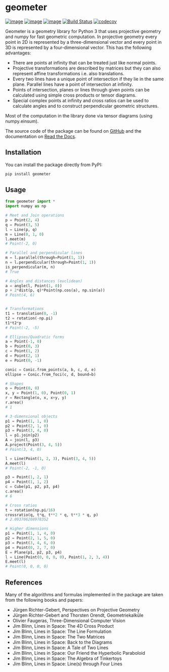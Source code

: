 # geometer

[![image](https://img.shields.io/pypi/v/geometer.svg)](https://pypi.org/project/geometer/)
[![image](https://img.shields.io/pypi/l/geometer.svg)](https://pypi.org/project/geometer/)
[![image](https://img.shields.io/pypi/pyversions/geometer.svg)](https://pypi.org/project/geometer/)
[![Build Status](https://travis-ci.org/jan-mue/geometer.svg?branch=master)](https://travis-ci.org/jan-mue/geometer)
[![codecov](https://codecov.io/github/jan-mue/geometer/coverage.svg?branch=master)](https://codecov.io/github/jan-mue/geometer)

Geometer is a geometry library for Python 3 that uses projective geometry and numpy for fast geometric computation.
In projective geometry every point in 2D is represented by a three-dimensional vector and every point in 3D
is represented by a four-dimensional vector. This has the following advantages:

- There are points at infinity that can be treated just like normal points.
- Projective transformations are described by matrices but they can also
  represent affine transformations i.e. also translations.
- Every two lines have a unique point of intersection if they lie in the same
  plane. Parallel lines have a point of intersection at infinity.
- Points of intersection, planes or lines through given points can be
  calculated using simple cross products or tensor diagrams.
- Special complex points at infinity and cross ratios can be used to calculate
  angles and to construct perpendicular geometric structures.

Most of the computation in the library done via tensor diagrams (using numpy.einsum).

The source code of the package can be found on [GitHub](https://github.com/jan-mue/geometer)
and the documentation on [Read the Docs](https://geometer.readthedocs.io).

## Installation

You can install the package directly from PyPI:
```bash
pip install geometer
```
   
## Usage

```Python
from geometer import *
import numpy as np

# Meet and Join operations
p = Point(2, 4)
q = Point(3, 5)
l = Line(p, q)
m = Line(0, 1, 0)
l.meet(m)
# Point(-2, 0)

# Parallel and perpendicular lines
m = l.parallel(through=Point(1, 1))
n = l.perpendicular(through=Point(1, 1))
is_perpendicular(m, n)
# True

# Angles and distances (euclidean)
a = angle(l, Point(1, 0))
p + 2*dist(p, q)*Point(np.cos(a), np.sin(a))
# Point(4, 6)


# Transformations
t1 = translation(0, -1)
t2 = rotation(-np.pi)
t1*t2*p
# Point(-2, -5)

# Ellipses/Quadratic forms
a = Point(-1, 0)
b = Point(0, 3)
c = Point(1, 2)
d = Point(2, 1)
e = Point(0, -1)

conic = Conic.from_points(a, b, c, d, e)
ellipse = Conic.from_foci(c, d, bound=b)

# Shapes
o = Point(0, 0)
x, y = Point(1, 0), Point(0, 1)
r = Rectangle(o, x, x+y, y)
r.area()
# 1

# 3-dimensional objects
p1 = Point(1, 1, 0)
p2 = Point(2, 1, 0)
p3 = Point(3, 4, 0)
l = p1.join(p2)
A = join(l, p3)
A.project(Point(3, 4, 5))
# Point(3, 4, 0)

l = Line(Point(1, 2, 3), Point(3, 4, 5))
A.meet(l)
# Point(-2, -1, 0)

p3 = Point(1, 2, 1)
p4 = Point(1, 1, 2)
c = Cube(p1, p2, p3, p4)
c.area()
# 6

# Cross ratios
t = rotation(np.pi/16)
crossratio(q, t*q, t**2 * q, t**3 * q, p)
# 2.093706208978352

# Higher dimensions
p1 = Point(1, 1, 4, 0)
p2 = Point(2, 1, 5, 0)
p3 = Point(3, 4, 6, 0)
p4 = Point(0, 2, 7, 0)
E = Plane(p1, p2, p3, p4)
l = Line(Point(0, 0, 0, 0), Point(1, 2, 3, 4))
E.meet(l)
# Point(0, 0, 0, 0)

```

## References

Many of the algorithms and formulas implemented in the package are taken from
the following books and papers:

- Jürgen Richter-Gebert, Perspectives on Projective Geometry
- Jürgen Richter-Gebert and Thorsten Orendt, Geometriekalküle
- Olivier Faugeras, Three-Dimensional Computer Vision
- Jim Blinn, Lines in Space: The 4D Cross Product
- Jim Blinn, Lines in Space: The Line Formulation
- Jim Blinn, Lines in Space: The Two Matrices
- Jim Blinn, Lines in Space: Back to the Diagrams
- Jim Blinn, Lines in Space: A Tale of Two Lines
- Jim Blinn, Lines in Space: Our Friend the Hyperbolic Paraboloid
- Jim Blinn, Lines in Space: The Algebra of Tinkertoys
- Jim Blinn, Lines in Space: Line(s) through Four Lines